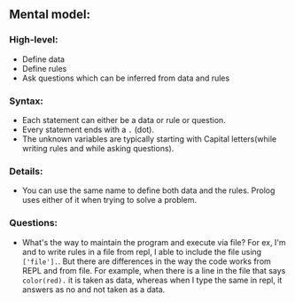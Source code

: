 ## Mental model:

### High-level:

- Define data
- Define rules
- Ask questions which can be inferred from data and rules

### Syntax:

- Each statement can either be a data or rule or question.
- Every statement ends with a `.` (dot).
- The unknown variables are typically starting with Capital letters(while writing rules and while asking questions).

### Details:

- You can use the same name to define both data and the rules. Prolog uses either of it when trying to solve a problem.

### Questions:

- What's the way to maintain the program and execute via file? For ex, I'm and to write rules in a file from repl, I able to include the file using `['file'].`. But there are differences in the way the code works from REPL and from file. For example, when there is a line in the file that says `color(red).` it is taken as data, whereas when I type the same in repl, it answers as no and not taken as a data.
